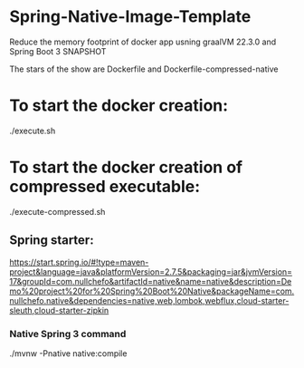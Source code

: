# Spring-Native-Image-Template

Reduce the memory footprint of docker app usning graalVM 22.3.0 and Spring Boot 3 SNAPSHOT

The stars of the show are Dockerfile and Dockerfile-compressed-native

# To start the docker creation:
./execute.sh

# To start the docker creation of compressed executable:
./execute-compressed.sh


## Spring starter:
https://start.spring.io/#!type=maven-project&language=java&platformVersion=2.7.5&packaging=jar&jvmVersion=17&groupId=com.nullchefo&artifactId=native&name=native&description=Demo%20project%20for%20Spring%20Boot%20Native&packageName=com.nullchefo.native&dependencies=native,web,lombok,webflux,cloud-starter-sleuth,cloud-starter-zipkin

### Native Spring 3 command

./mvnw -Pnative native:compile
